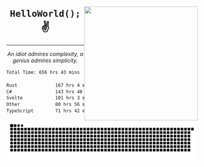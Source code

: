 <div text-align="center">
    <img src="https://i.imgur.com/h1q15Kt.gife" align="right" width="299" height="299">
    <h1 align="center"><code>HelloWorld();</code> ✌️</h1>
    <hr>
    <p align="center"><i>An idiot admires complexity, a genius admires simplicity.</i></p>
</div>

<!--START_SECTION:waka-->

```txt
Total Time: 656 hrs 43 mins

Rust              167 hrs 4 mins  █████▓░░░░░░░░░░░░░░░░░░░   22.65 %
C#                143 hrs 48 mins █████░░░░░░░░░░░░░░░░░░░░   19.49 %
Svelte            101 hrs 3 mins  ███▒░░░░░░░░░░░░░░░░░░░░░   13.70 %
Other             80 hrs 56 mins  ██▓░░░░░░░░░░░░░░░░░░░░░░   10.97 %
TypeScript        71 hrs 42 mins  ██▒░░░░░░░░░░░░░░░░░░░░░░   09.72 %
```

<!--END_SECTION:waka-->

<picture>
  <source media="(prefers-color-scheme: dark)" srcset="https://raw.githubusercontent.com/Somfic/Somfic/main/github-contribution-grid-snake-dark.svg">
  <source media="(prefers-color-scheme: light)" srcset="https://raw.githubusercontent.com/Somfic/Somfic/main/github-contribution-grid-snake.svg">
  <img alt="github contribution grid snake animation" src="https://raw.githubusercontent.com/Somfic/Somfic/main/github-contribution-grid-snake.svg">
</picture>
